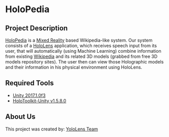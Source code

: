 # HoloPedia

## Project Description
[HoloPedia](https://github.com/fathahnoor/HoloPedia/) is a [Mixed Reality](https://developer.microsoft.com/en-us/windows/mixed-reality) based Wikipedia-like system. Our system consists of a [HoloLens](https://www.microsoft.com/en-us/hololens) application, which receives speech input from its user, that will automatically (using Machine Learning) combine information from existing [Wikipedia](https://www.wikipedia.org/) and its related 3D models (grabbed from free 3D models repository sites). The user then can view those Holographic models and their information in his physical environment using HoloLens.

## Required Tools
- [Unity 2017.1.0f3](https://store.unity.com/download)
- [HoloToolkit-Unity v1.5.8.0](https://github.com/Microsoft/HoloToolkit-Unity)

## About Us
This project was created by: [YoloLens Team](https://www.hackerearth.com/sprints/unitedbyhcl/dashboard/YoloLens/team/)

